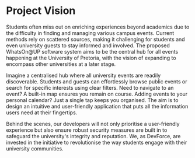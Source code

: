 # Project Vision
Students often miss out on enriching experiences beyond academics due to the difficulty in finding and managing various campus events. Current methods rely on scattered sources, making it challenging for students and even university guests to stay informed and involved. The proposed WhatsOn@UP software system aims to be the central hub for all events happening at the University of Pretoria, with the vision of expanding to encompass other universities at a later stage.

Imagine a centralised hub where all university events are readily discoverable. Students and guests can effortlessly browse public events or search for specific interests using clear filters. Need to navigate to an event? A built-in map ensures you remain on course. Adding events to your personal calendar? Just a single tap keeps you organised. The aim is to design an intuitive and user-friendly application that puts all the information users need at their fingertips.

Behind the scenes, our developers will not only prioritise a user-friendly experience but also ensure robust security measures are built in to safeguard the university's integrity and reputation. We, as DevForce, are invested in the initiative to revolutionise the way students engage with their university communities.

